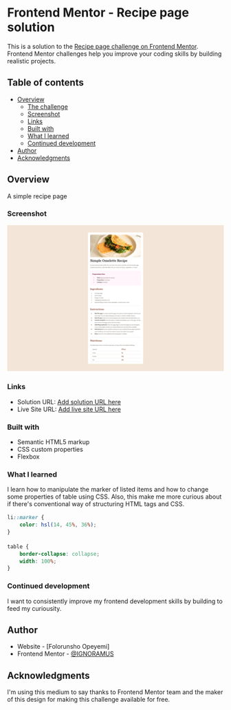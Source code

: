 # Frontend Mentor - Recipe page solution

This is a solution to the [Recipe page challenge on Frontend Mentor](https://www.frontendmentor.io/challenges/recipe-page-KiTsR8QQKm). Frontend Mentor challenges help you improve your coding skills by building realistic projects. 

## Table of contents

- [Overview](#overview)
  - [The challenge](#the-challenge)
  - [Screenshot](#screenshot)
  - [Links](#links)
  - [Built with](#built-with)
  - [What I learned](#what-i-learned)
  - [Continued development](#continued-development)
- [Author](#author)
- [Acknowledgments](#acknowledgments)


## Overview

A simple recipe page

### Screenshot

![](/design/desktop-design.png)

### Links

- Solution URL: [Add solution URL here](https://github.com/IGNORAMUS1/recipe-page.git)
- Live Site URL: [Add live site URL here](https://ignoramus1.github.io/recipe-page/)

### Built with

- Semantic HTML5 markup
- CSS custom properties
- Flexbox

### What I learned

I learn how to manipulate the marker of listed items and how to change some properties of table using CSS. Also, this make me more curious about if there's conventional way of structuring HTML tags and CSS.

```css
li::marker {
    color: hsl(14, 45%, 36%);
}

table {
    border-collapse: collapse;
    width: 100%;
}
```

### Continued development

I want to consistently improve my frontend development skills by building to feed my curiousity.

## Author

- Website - [Folorunsho Opeyemi]
- Frontend Mentor - [@IGNORAMUS](https://www.frontendmentor.io/profile/yourusername)

## Acknowledgments


I'm using this medium to say thanks to Frontend Mentor team and the maker of this design for making this challenge available for free.
